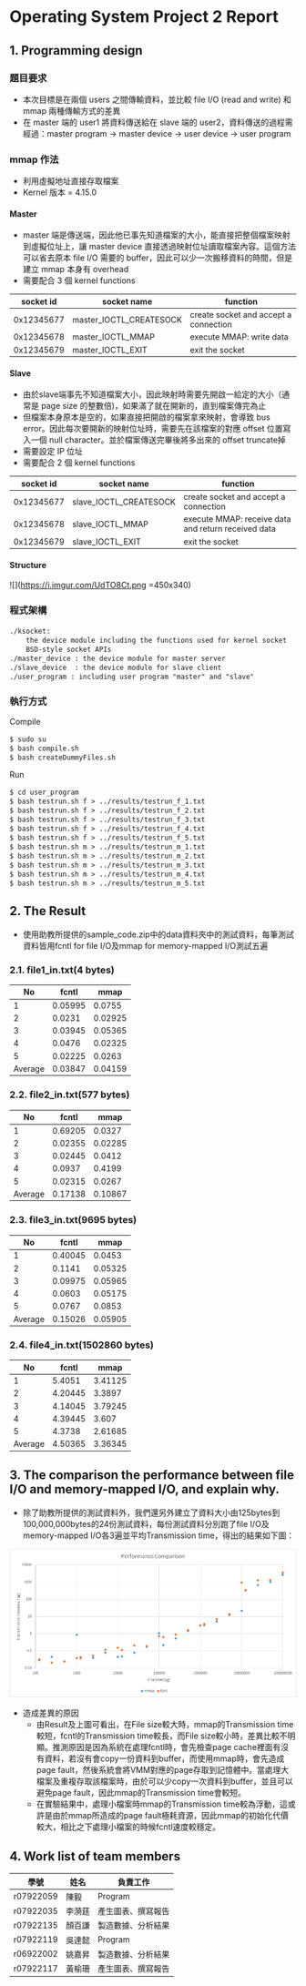 # Operating System Project 2 Report
## 1. Programming design
### 題目要求
* 本次目標是在兩個 users 之間傳輸資料，並比較 file I/O (read and write) 和 mmap 兩種傳輸方式的差異
* 在 master 端的 user1 將資料傳送給在 slave 端的 user2，資料傳送的過程需經過：master program -> master device -> user device -> user program
### mmap 作法
* 利用虛擬地址直接存取檔案
* Kernel 版本 = 4.15.0
#### Master
* master 端是傳送端，因此他已事先知道檔案的大小，能直接把整個檔案映射到虛擬位址上，讓 master device 直接透過映射位址讀取檔案內容。這個方法可以省去原本 file I/O 需要的 buffer，因此可以少一次搬移資料的時間，但是建立 mmap 本身有 overhead
* 需要配合 3 個 kernel functions

|socket id | socket name| function|
|----------|------------|---------|
|0x12345677|master_IOCTL_CREATESOCK|create socket and accept a connection|
|0x12345678|master_IOCTL_MMAP|execute MMAP: write data
|0x12345679|master_IOCTL_EXIT|exit the socket

#### Slave
* 由於slave端事先不知道檔案大小，因此映射時需要先開啟一給定的大小（通常是 page size 的整數倍)，如果滿了就在開新的，直到檔案傳完為止
* 但檔案本身原本是空的，如果直接把開啟的檔案拿來映射，會導致 bus error。因此每次要開新的映射位址時，需要先在該檔案的對應 offset 位置寫入一個 null character。並於檔案傳送完畢後將多出來的 offset truncate掉
* 需要設定 IP 位址
* 需要配合 2 個 kernel functions

|socket id | socket name| function|
|----------|------------|---------|
|0x12345677|slave_IOCTL_CREATESOCK|create socket and accept a connection|
|0x12345678|slave_IOCTL_MMAP|execute MMAP: receive data and return received data
|0x12345679|slave_IOCTL_EXIT|exit the socket

#### Structure
![](https://i.imgur.com/UdTO8Ct.png =450x340)


### 程式架構
 
```
./ksocket: 
    the device module including the functions used for kernel socket
    BSD-style socket APIs
./master_device : the device module for master server
./slave_device  : the device module for slave client
./user_program : including user program "master" and "slave"
```

### 執行方式
Compile
```
$ sudo su
$ bash compile.sh
$ bash createDummyFiles.sh
```
Run
```
$ cd user_program
$ bash testrun.sh f > ../results/testrun_f_1.txt
$ bash testrun.sh f > ../results/testrun_f_2.txt
$ bash testrun.sh f > ../results/testrun_f_3.txt
$ bash testrun.sh f > ../results/testrun_f_4.txt
$ bash testrun.sh f > ../results/testrun_f_5.txt
$ bash testrun.sh m > ../results/testrun_m_1.txt
$ bash testrun.sh m > ../results/testrun_m_2.txt
$ bash testrun.sh m > ../results/testrun_m_3.txt
$ bash testrun.sh m > ../results/testrun_m_4.txt
$ bash testrun.sh m > ../results/testrun_m_5.txt
```




## 2. The Result
* 使用助教所提供的sample_code.zip中的data資料夾中的測試資料，每筆測試資料皆用fcntl for file I/O及mmap for memory-mapped I/O測試五遍
### 2.1. file1_in.txt(4 bytes)

| No | fcntl | mmap |
| -------- | -------- | -------- | 
| 1     | 0.05995     | 0.0755     | 
| 2     | 0.0231     | 0.02925     | 
| 3     | 0.03945     | 0.05365     | 
| 4     | 0.0476     | 0.02325     |
| 5     | 0.02225     | 0.0263     |
| Average     | 0.03847     | 0.04159     |

### 2.2. file2_in.txt(577 bytes)

| No | fcntl | mmap |
| -------- | -------- | -------- | 
| 1     | 0.69205     | 0.0327     | 
| 2     | 0.02355     | 0.02285     | 
| 3     | 0.02445     | 0.0412     | 
| 4     | 0.0937     | 0.4199     |
| 5     | 0.02315     | 0.0267     |
| Average     | 0.17138     | 0.10867     |

### 2.3. file3_in.txt(9695 bytes)

| No | fcntl | mmap |
| -------- | -------- | -------- | 
| 1     | 0.40045     | 0.0453     | 
| 2     | 0.1141     | 0.05325     | 
| 3     | 0.09975     | 0.05965     | 
| 4     | 0.0603     | 0.05175     |
| 5     | 0.0767     | 0.0853     |
| Average     | 0.15026     | 0.05905     |
### 2.4. file4_in.txt(1502860 bytes)

| No | fcntl | mmap |
| -------- | -------- | -------- | 
| 1     | 5.4051     | 3.41125     | 
| 2     | 4.20445     | 3.3897     | 
| 3     | 4.14045     | 3.79245     | 
| 4     | 4.39445     | 3.607     |
| 5     | 4.3738     | 2.61685     |
| Average     | 4.50365     | 3.36345     |


## 3. The comparison the performance between file I/O and memory-mapped I/O, and explain why.
* 除了助教所提供的測試資料外，我們還另外建立了資料大小由125bytes到100,000,000bytes的24份測試資料，每份測試資料分別跑了file I/O及memory-mapped I/O各3遍並平均Transmission time，得出的結果如下圖：

![](https://github.com/tiffany70072/OS-Project/blob/master/project2/graph/valid_graph.png?raw=true)


* 造成差異的原因
    * 由Result及上圖可看出，在File size較大時，mmap的Transmission time較短，fcntl的Transmission time較長，而File size較小時，差異比較不明顯。推測原因是因為系統在處理fcntl時，會先檢查page cache裡面有沒有資料，若沒有會copy一份資料到buffer，而使用mmap時，會先造成page fault，然後系統會將VMM對應的page存取到記憶體中。當處理大檔案及重複存取該檔案時，由於可以少copy一次資料到buffer，並且可以避免page fault，因此mmap的Transmission time會較短。
    * 在實驗結果中，處理小檔案時mmap的Transmission time較為浮動，這或許是由於mmap所造成的page fault極耗資源，因此mmap的初始化代價較大，相比之下處理小檔案的時候fcntl速度較穩定。

## 4. Work list of team members
| 學號 | 姓名 | 負責工作 |
| -------- | -------- | -------- |
| r07922059 | 陳毅 | Program |
| r07922035 | 李漪莛 | 產生圖表、撰寫報告 |
| r07922135 | 顏百謙 | 製造數據、分析結果 |
| r07922119 | 吳達懿 | Program |
| r06922002 | 姚嘉昇 | 製造數據、分析結果 |
| r07922117 | 黃榆珊 | 產生圖表、撰寫報告 |